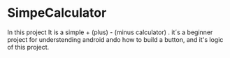 # SimpeCalculator
In this project It is a simple  + (plus) - (minus calculator) .
it´s a beginner project for understending android ando how to build a button, and it's logic of this project.
